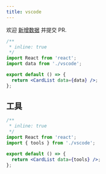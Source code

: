 ```yaml
---
title: vscode
---
```


<Alert type="info">
  欢迎 <a href="https://github.com/youngjuning/youngjuning.github.io/edit/main/docs/awesome/vscode.js">新增数据</a> 并提交 PR.
</Alert>

```jsx
/**
 * inline: true
 */
import React from 'react';
import data from './vscode';

export default () => {
  return <CardList data={data} />;
};
```

## 工具

```jsx
/**
 * inline: true
 */
import React from 'react';
import { tools } from './vscode';

export default () => {
  return <CardList data={tools} />;
};
```
